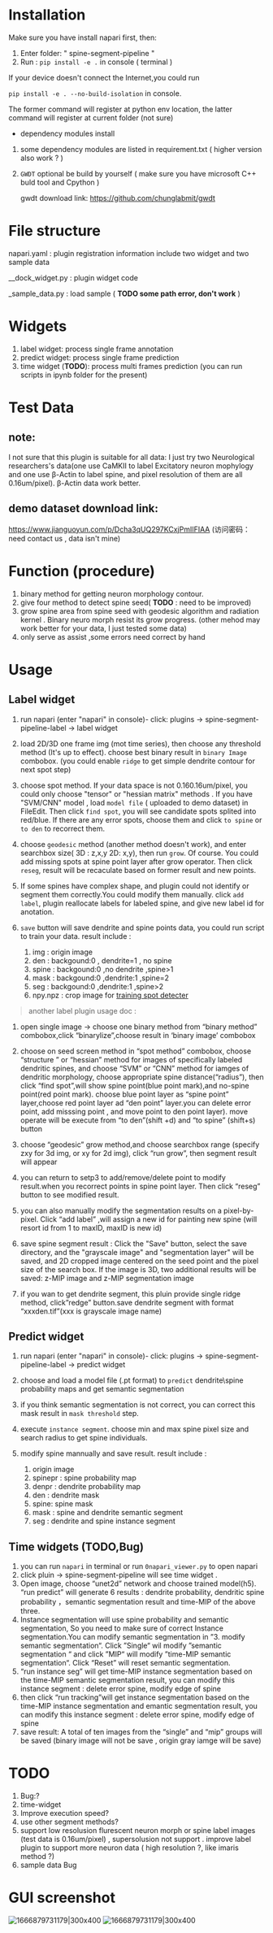 # Installation
Make sure you have install napari first, then:
1. Enter folder: " spine-segment-pipeline "
2. Run : `pip install -e .` in console ( terminal )

If your device doesn't connect the Internet,you could run 

`pip install -e . --no-build-isolation` in console.

The former command will register at python env location, the latter command will register at current folder (not sure)
* dependency modules install

1. some dependency modules are listed in requirement.txt ( higher version also work ? )

2. `GWDT` optional be build by yourself ( make sure you have microsoft C++ buld tool and Cpython )

   gwdt download link: https://github.com/chunglabmit/gwdt



# File structure

napari.yaml : plugin registration information include two widget and two sample data

__dock_widget.py : plugin widget code

_sample_data.py : load sample ( **TODO some path error, don't work** )

# Widgets
1. label widget: process single frame annotation
2. predict widget: process single frame prediction
3. time widget (**TODO**): process multi frames prediction (you can run scripts in ipynb folder for the present)

# Test Data

## note:

I not sure that this plugin is suitable for all data: 
I just try two Neurological researchers's data(one use CaMKII to label Excitatory neuron mophylogy and one use β-Actin to label spine, and pixel resolution of them are all 0.16um/pixel). β-Actin data work better.

## demo dataset download link: 

https://www.jianguoyun.com/p/Dcha3qUQ297KCxjPmIIFIAA (访问密码：need contact us , data isn't mine)


# Function (procedure)
1. binary method for getting neuron morphology contour.
2. give four method to detect spine seed( **TODO** : need to be improved)
1. grow spine area from spine seed with geodesic algorithm and radiation kernel . Binary neuro morph resist its grow progress. (other mehod may work better for your data, I just tested some data)
4. only serve as assist ,some errors need correct by hand

# Usage


## Label widget

1. run napari (enter "napari" in console)- click: plugins → spine-segment-pipeline-label → label widget

2. load 2D/3D one frame img (mot time series), then choose any threshold method (It's up to effect). choose best binary result in `binary Image` combobox.
(you could enable `ridge` to get simple dendrite contour for next spot step)

3. choose spot method. If your data space is not 0.160.16um/pixel, you could only choose "tensor" or "hessian matrix" methods . If you have "SVM/CNN" model , load `model file` ( uploaded to demo dataset) in FileEdit. Then click `find spot`, you will see candidate spots splited into red/blue.
If there are any error spots, choose them and click `to spine` or `to den` to recorrect them. 

4. choose `geodesic` method (another method doesn't work), and enter searchbox size( 3D : z,x,y  2D: x,y), then run `grow`. Of course. You could add missing spots at spine point layer after grow operator.  Then click `reseg`, result will be recaculate based on former result and new points.

5. If some spines have complex shape, and plugin could not identify or segment them correctly.You could modify them manually. click `add label`, plugin reallocate labels for labeled spine, and give new label id for anotation. 

6. `save` button will save dendrite and spine points data, you could run script to train your data. result include : 
    1. img : origin image 
	2. den :	backgound:0	, dendrite=1	, no spine
	3. spine :	backgound:0	,no dendrite	,spine>1
	4. mask : 	backgound:0	,dendrite:1	,spine=2
	5. seg :	backgound:0	,dendrite:1	,spine>2
    6. npy.npz : crop image for [training spot detecter](../)

> another label plugin usage doc :
1. open single image ->  choose one binary method from  “binary method” combobox,click “binarylize”,choose result in ‘binary image’ combobox

2. choose on seed screen method in “spot method” combobox, choose “structure ” or “hessian” method for images of specifically labeled dendritic spines, and choose “SVM” or “CNN” method for iamges of dendritic morphology, choose appropriate spine distance(“radius”), then click “find spot”,will show spine point(blue point mark),and no-spine point(red point mark). choose blue point layer as “spine point” layer,choose red point layer ad “den point” layer.you can delete error point, add misssing point , and move point to den point layer).  move operate will be execute from “to den”(shift +d) and “to spine” (shift+s) button

3. choose “geodesic” grow method,and choose searchbox range (specify zxy for 3d img, or xy for 2d img), click “run grow”, then segment result will appear

5. you can return to setp3 to add/remove/delete point to modify result.when you recorrect points in spine point layer. Then click “reseg” button to see modified result.

6. you can also manually modify the segmentation results on a pixel-by-pixel. Click “add label” ,will assign a new id for painting new spine (will resort id from 1 to maxID, maxID is new id)

7. save spine segment result : Click the "Save" button, select the save directory, and the "grayscale image" and "segmentation layer" will be saved, and 2D cropped image centered on the seed point and the pixel size of the search box. If the image is 3D, two additional results will be saved: z-MIP image and z-MIP segmentation image

8. if you wan to get dendrite segment, this pluin provide single ridge method, click”redge” button.save dendrite segment with format “xxxden.tif”(xxx is grayscale image name)

## Predict widget

1. run napari (enter "napari" in console)- click: plugins → spine-segment-pipeline-label → predict widget

2. choose and load a model file (.pt format) to `predict` dendrite\spine probability maps and get semantic segmentation

3. if you think semantic segmentation is not correct, you can correct this mask result in `mask threshold` step.

4. execute `instance segment`. choose min and max spine pixel size and search radius to get spine individuals.

5. modify spine mannually and save result. result include : 
    1. origin image 
    2. spinepr : spine probability map
    3. denpr : dendrite probability map
    2. den : dendrite mask
    3. spine: spine mask
    4. mask : spine and dendrite semantic segment
    5. seg : dendrite and spine instance segment

## Time widgets (TODO,Bug)

1. you can run `napari` in terminal or run `0napari_viewer.py` to open napari
2. click pluin -> spine-segment-pipeline will see time widget .
3. Open image, choose “unet2d” network and choose trained model(h5). “run predict”  will generate 6 results : dendrite probability, dendritic spine probability ，semantic segmentation result and time-MIP of the above three.
4. Instance segmentation will use spine probability and semantic segmentation, So you need to make sure of correct Instance segmentation.You can modify semantic segmentation in ”3. modify semantic segmentation“. Click ”Single“ wil modify ”semantic segmentation “ and click ”MIP“ will modify ”time-MIP semantic segmentation“. Click “Reset” will reset semantic segmentation.
5. “run instance seg” will get time-MIP instance segmentation based on the time-MIP semantic segmentation result, you can modify this instance segment : delete error spine, modify edge of spine
6. then click “run tracking”will get instance segmentation based on the time-MIP instance segmentation and emantic segmentation result, you can modify this instance segment : delete error spine, modify edge of spine
7. save result: A total of ten images from the “single” and “mip” groups will be saved (binary image will not be save , origin gray iamge will be save)

# TODO

1. Bug:?
2. time-widget 
4. Improve execution speed?
5. use other segment methods?
4. support low resolusion flurescent neuron morph or spine label images (test data is 0.16um/pixel) , supersolusion not support . improve label plugin to support more neuron data ( high resolution ?, like imaris method ?)
5. sample data Bug

# GUI screenshot

![1666879731179|300x400](image/README/GUI_label.png "spine-segment-pipeline-label widget")
![1666879731179|300x400](image/README/GUI_ppredict.png "spine-segment-pipeline-predict widget")
